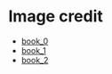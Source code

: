 # Image credit

* [book_0](https://unsplash.com/photos/ucUB9wxkPgY)
* [book_1](https://unsplash.com/photos/sX_OIy4_HF8)
* [book_2](https://unsplash.com/photos/CNguCOudOAM)
